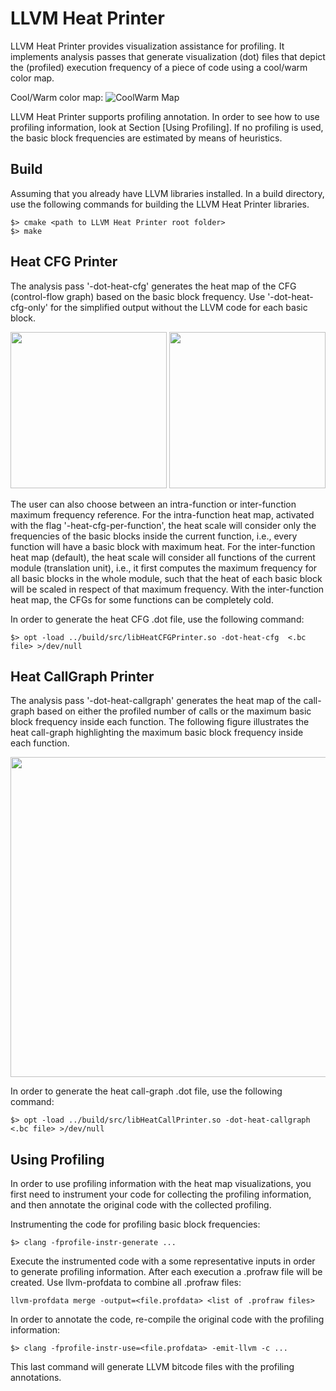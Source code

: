 # LLVM Heat Printer

LLVM Heat Printer provides visualization assistance for profiling.
It implements analysis passes that generate visualization (dot) files that depict the (profiled) execution frequency of a piece of code using a cool/warm color map.

Cool/Warm color map:
![CoolWarm Map](https://github.com/rcorcs/llvm-heat-printer/raw/master/images/coolwarm.png)

LLVM Heat Printer supports profiling annotation.
In order to see how to use profiling information, look at Section [Using Profiling].
If no profiling is used, the basic block frequencies are estimated by means of heuristics.

## Build

Assuming that you already have LLVM libraries installed.
In a build directory, use the following commands for building the LLVM Heat Printer libraries.
```
$> cmake <path to LLVM Heat Printer root folder>
$> make
```

## Heat CFG Printer

The analysis pass '-dot-heat-cfg' generates the heat map of the CFG (control-flow graph) based on the basic block frequency.
Use '-dot-heat-cfg-only' for the simplified output without the LLVM code for each basic block.

<p align="center">
<img src="https://github.com/rcorcs/llvm-heat-printer/raw/master/images/heat-cfg.png" width="250">
<img src="https://github.com/rcorcs/llvm-heat-printer/raw/master/images/heat-cfg-only.png" width="250">
</p>

The user can also choose between an intra-function or inter-function maximum frequency reference.
For the intra-function heat map, activated with the flag '-heat-cfg-per-function', the heat scale will consider only the frequencies of the basic blocks inside the current function, i.e., every function will have a basic block with maximum heat.
For the inter-function heat map (default), the heat scale will consider all functions of the current module (translation unit), i.e., it first computes the maximum frequency for all basic blocks in the whole module, such that the heat of each basic block will be scaled in respect of that maximum frequency.
With the inter-function heat map, the CFGs for some functions can be completely cold.

In order to generate the heat CFG .dot file, use the following command:
```
$> opt -load ../build/src/libHeatCFGPrinter.so -dot-heat-cfg  <.bc file> >/dev/null
```

## Heat CallGraph Printer

The analysis pass '-dot-heat-callgraph' generates the heat map of the call-graph based on either the profiled number of calls or the maximum basic block frequency inside each function.
The following figure illustrates the heat call-graph highlighting the maximum basic block frequency inside each function.

<p align="center">
<img src="https://github.com/rcorcs/llvm-heat-printer/raw/master/images/heat-callgraph.png" width="512">
</p>

In order to generate the heat call-graph .dot file, use the following command:
```
$> opt -load ../build/src/libHeatCallPrinter.so -dot-heat-callgraph  <.bc file> >/dev/null
```

## Using Profiling

In order to use profiling information with the heat map visualizations, you first need to instrument your code for collecting the profiling information, and then annotate the original code with the collected profiling.

Instrumenting the code for profiling basic block frequencies:
```
$> clang -fprofile-instr-generate ...
```

Execute the instrumented code with a some representative inputs in order to generate profiling information.
After each execution a .profraw file will be created.
Use llvm-profdata to combine all .profraw files:
```
llvm-profdata merge -output=<file.profdata> <list of .profraw files>
```

In order to annotate the code, re-compile the original code with the profiling information:
```
$> clang -fprofile-instr-use=<file.profdata> -emit-llvm -c ...
```
This last command will generate LLVM bitcode files with the profiling annotations.

